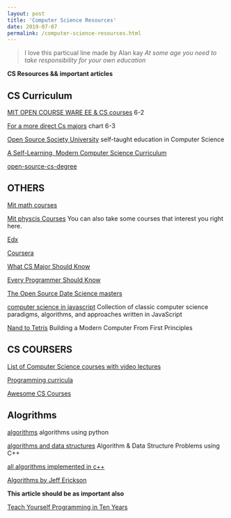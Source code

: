 ```yaml
---
layout: post
title: 'Computer Science Resources'
date: 2019-07-07
permalink: /computer-science-resources.html
---
```


>I love this particual line made by Alan kay 
<cite>At some age you need to take responsibility for your own education</cite>
>


**CS Resources && important articles**


## CS Curriculum

[MIT OPEN COURSE WARE EE & CS courses](https://ocw.mit.edu/courses/electrical-engineering-and-computer-science/)  6-2

[For a more direct Cs majors](http://catalog.mit.edu/degree-charts/computer-science-engineering-course-6-3/) chart 6-3
 
[Open Source Society University](https://github.com/ossu/computer-science) self-taught education in Computer Science

[A Self-Learning, Modern Computer Science Curriculum](https://functionalcs.github.io/curriculum/)

[open-source-cs-degree](https://github.com/mvillaloboz/open-source-cs-degree)


## OTHERS
[Mit math courses](https://ocw.mit.edu/courses/mathematics/)

[Mit physcis Courses](https://ocw.mit.edu/courses/physics/) You can also take some courses that interest you right here.

[Edx](https://www.edx.org/)

[Coursera](https://www.coursera.org/)

[What CS Major Should Know](http://matt.might.net/articles/what-cs-majors-should-know/)

[Every Programmer Should Know](https://github.com/mtdvio/every-programmer-should-know)

[The Open Source Date Science masters](https://github.com/datasciencemasters/go)

[computer science in javascript](https://github.com/humanwhocodes/computer-science-in-javascript) Collection of classic computer science paradigms, algorithms, and approaches written in JavaScript

[Nand to Tetris](https://www.nand2tetris.org/) Building a Modern Computer From First Principles


## CS COURSERS

[List of Computer Science courses with video lectures](https://github.com/Developer-Y/cs-video-courses)

[Programming curricula](https://github.com/P1xt/p1xt-guides)

[Awesome CS Courses](https://github.com/prakhar1989/awesome-courses)


## Alogrithms

[algorithms](https://github.com/keon/algorithms) algorithms using python

[algorithms and data structures](https://github.com/mandliya/algorithms_and_data_structures) Algorithm & Data Structure Problems using C++

[all algorithms implemented in c++](https://github.com/TheAlgorithms/C-Plus-Plus)

[Algorithms by Jeff Erickson](https://github.com/jeffgerickson/algorithms)



**This article should be as important also**

[Teach Yourself Programming in Ten Years](http://norvig.com/21-days.html)


